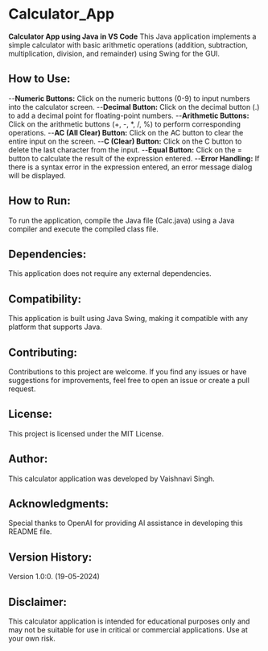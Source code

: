 # Calculator_App
**Calculator App using Java in VS Code**
This Java application implements a simple calculator with basic arithmetic operations (addition, subtraction, multiplication, division, and remainder) using Swing for the GUI.

## How to Use:

--**Numeric Buttons:** Click on the numeric buttons (0-9) to input numbers into the calculator screen.
  --**Decimal Button:** Click on the decimal button (.) to add a decimal point for floating-point numbers.
  --**Arithmetic Buttons:** Click on the arithmetic buttons (+, -, *, /, %) to perform corresponding operations.
  --**AC (All Clear) Button:** Click on the AC button to clear the entire input on the screen.
  --**C (Clear) Button:** Click on the C button to delete the last character from the input.
  --**Equal Button:** Click on the = button to calculate the result of the expression entered.
  --**Error Handling:** If there is a syntax error in the expression entered, an error message dialog will be displayed.

## How to Run:
To run the application, compile the Java file (Calc.java) using a Java compiler and execute the compiled class file.

## Dependencies:
This application does not require any external dependencies.

## Compatibility:
This application is built using Java Swing, making it compatible with any platform that supports Java.

## Contributing:
Contributions to this project are welcome. If you find any issues or have suggestions for improvements, feel free to open an issue or create a pull request.

## License:
This project is licensed under the MIT License.

## Author:
This calculator application was developed by Vaishnavi Singh.

## Acknowledgments:
Special thanks to OpenAI for providing AI assistance in developing this README file.

## Version History:
Version 1.0:0. (19-05-2024)

## Disclaimer:
This calculator application is intended for educational purposes only and may not be suitable for use in critical or commercial applications. Use at your own risk.
